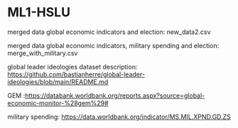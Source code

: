 # ML1-HSLU

merged data global economic indicators and election: new_data2.csv

merged data global economic indicators, military spending and election: merge_with_military.csv

global leader ideologies dataset description: https://github.com/bastianherre/global-leader-ideologies/blob/main/README.md

GEM :https://databank.worldbank.org/reports.aspx?source=global-economic-monitor-%28gem%29#

military spending: https://data.worldbank.org/indicator/MS.MIL.XPND.GD.ZS
